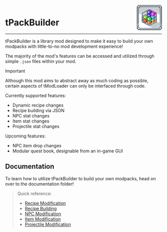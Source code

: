 <img src="icon.png" align="right" width="80" height="80" />

# tPackBuilder

---

tPackBuilder is a library mod designed to make it easy to build your own modpacks with little-to-no mod development experience!

The majority of the mod's features can be accessed and utilized through simple `.json` files within your mod.

> [!IMPORTANT]
> Although this mod aims to abstract away as much coding as possible, certain aspects of tModLoader can only be interfaced through code.

Currently supported features:
- Dynamic recipe changes
- Recipe building via JSON
- NPC stat changes
- Item stat changes
- Projectile stat changes

Upcoming features:
- NPC item drop changes
- Modular quest book, designable from an in-game GUI

## Documentation

To learn how to utilize tPackBuilder to build your own modpacks, head on over to the documentation folder!

> Quick reference:
> - [Recipe Modification](https://github.com/bereft-souls/bereft-souls/blob/master/src/PackBuilder/docs/RecipeModification.md)
> - [Recipe Building](https://github.com/bereft-souls/bereft-souls/blob/master/src/PackBuilder/docs/RecipeBuilding.md)
> - [NPC Modification](https://github.com/bereft-souls/bereft-souls/blob/master/src/PackBuilder/docs/NPCModification.md)
> - [Item Modification](https://github.com/bereft-souls/bereft-souls/blob/master/src/PackBuilder/docs/ItemModification.md)
> - [Projectile Modification](https://github.com/bereft-souls/bereft-souls/blob/master/src/PackBuilder/docs/ProjectileModification.md)
